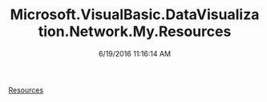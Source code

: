 ﻿---
title: Microsoft.VisualBasic.DataVisualization.Network.My.Resources
date: 6/19/2016 11:16:14 AM
---

[Resources](T-Microsoft.VisualBasic.DataVisualization.Network.My.Resources.Resources.html)
